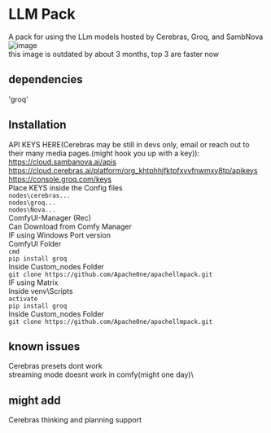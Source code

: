 # LLM Pack
A pack for using the LLm models hosted by Cerebras, Groq, and SambNova\
![image](https://github.com/user-attachments/assets/9af8233b-b385-4676-92d5-9674afb63ae6)\
this image is outdated by about 3 months, top 3 are faster now
## dependencies
'groq'
## Installation
API KEYS HERE(Cerebras may be still in devs only, email or reach out to their many media pages.(might hook you up with a key)): \
https://cloud.sambanova.ai/apis \
https://cloud.cerebras.ai/platform/org_khtphhjfktpfxvvfnwmxy8tp/apikeys \
https://console.groq.com/keys \
Place KEYS inside the Config files\
```nodes\cerebras...```\
```nodes\groq...```\
```nodes\Nova...```\
ComfyUI-Manager (Rec)\
Can Download from Comfy Manager\
IF using Windows Port version\
ComfyUI Folder\
```cmd```\
```pip install groq```\
Inside Custom_nodes Folder\
```git clone https://github.com/Apache0ne/apachellmpack.git```\
IF using Matrix \
Inside venv\Scripts\
```activate```\
```pip install groq```\
Inside Custom_nodes Folder\
```git clone https://github.com/Apache0ne/apachellmpack.git```
## known issues 
Cerebras presets dont work\
streaming mode doesnt work in comfy(might one day)\
## might add 
Cerebras thinking and planning support 
